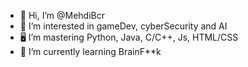- 👋 Hi, I’m @MehdiBcr
- 👀 I’m interested in gameDev, cyberSecurity and AI
- 🖥️ I’m mastering Python, Java, C/C++, Js, HTML/CSS
- 🌱 I’m currently learning BrainF**k

<!---
MehdiBcr/MehdiBcr is a ✨ special ✨ repository because its `README.md` (this file) appears on your GitHub profile.
You can click the Preview link to take a look at your changes.
--->
